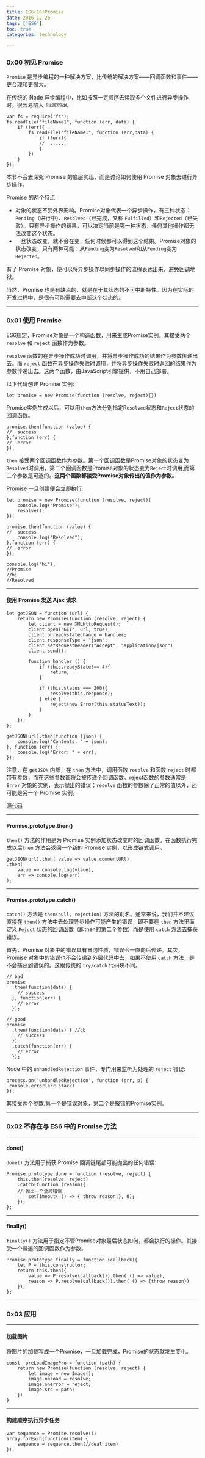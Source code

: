 ```yaml
---
title: ES6(16)Promise  
date: 2016-12-26    
tags: ['ES6']
toc: true
categories: technology

---
```

### 0x00 初见 Promise 


`Promise` 是异步编程的一种解决方案，比传统的解决方案——回调函数和事件——更合理和更强大。

在传统的 Node 异步编程中，比如按照一定顺序去读取多个文件进行异步操作时，很容易陷入 _回调地狱_。

```
var fs = require('fs');
fs.readFile("fileName1", function (err, data) {
	if (!err){
		fs.readFile("fileName1", function (err,data) {
			if (!err){
			//	......
			}
		})
	}
});
```


本节不会去深究 Promise 的底层实现，而是讨论如何使用 Promise 对象去进行异步操作。

Promise 的两个特点:
* 对象的状态不受外界影响。Promise对象代表一个异步操作，有三种状态：`Pending`（进行中）、`Resolved`（已完成，又称 `Fulfilled`）和`Rejected`（已失败）。只有异步操作的结果，可以决定当前是哪一种状态，任何其他操作都无法改变这个状态。
* 一旦状态改变，就不会在变，任何时候都可以得到这个结果。Promise对象的状态改变，只有两种可能：从`Pending`变为`Resolved`和从`Pending`变为`Rejected`。

有了 Promise 对象，便可以将异步操作以同步操作的流程表达出来，避免回调地狱。

当然，Promise 也是有缺点的，就是在于其状态的不可中断特性。因为在实际的开发过程中，是很有可能需要去中断这个状态的。

---
### 0x01 使用 Promise
ES6规定，Promise对象是一个构造函数，用来生成Promise实例。其接受两个`resolve` 和 `reject` 函数作为参数。

`resolve` 函数的在异步操作成功时调用，并将异步操作成功的结果作为参数传递出去。而 `reject` 函数在异步操作失败时调用，并将异步操作失败时返回的结果作为参数传递出去。这两个函数，由JavaScript引擎提供，不用自己部署。

以下代码创建 Promise 实例:

```
let promise = new Promise(function (resolve, reject){})
```

Promise实例生成以后，可以用`then`方法分别指定R`esolved`状态和`Reject`状态的回调函数。

```
promise.then(function (value) {
//	success
},function (err) {
//	error
});
```

`then` 接受两个回调函数作为参数。第一个回调函数是Promise对象的状态变为`Resolved`时调用，第二个回调函数是Promise对象的状态变为`Reject`时调用,而第二个参数是可选的。**这两个函数都接受Promise对象传出的值作为参数。**

Promise 一旦创建便会立即执行:

```
let promise = new Promise(function (resolve, reject){
	console.log('Promise');
	resolve();
});

promise.then(function (value) {
//	success
	console.log("Resolved");
},function (err) {
//	error
});

console.log("hi");
//Promise
//hi
//Resolved
```

---
#### 使用 Promise 发送 Ajax 请求

```
let getJSON = function (url) {
	return new Promise(function (resolve, reject) {
		let client = new XMLHttpRequest();
		client.open("GET", url, true);
		client.onreadystatechange = handler;
		client.responseType = "json";
		client.setRequestHeader("Accept", "application/json")
		client.send();

		function handler () {
			if (this.readyState!== 4){
				return;
			}

			if (this.status === 200){
				resolve(this.response);
			} else {
				reject(new Error(this.statusText));
			}
		}
	});
};

getJSON(url).then(function (json) {
	console.log("Contents: " + json);
}, function (err) {
	console.log("Error: " + err);
});
```

注意，在 `getJSON` 内部，在 `then` 方法中，调用函数 `resolve` 和函数 `reject` 时都带有参数，而在这些参数都将会被传递个回调函数。reject函数的参数通常是 `Error` 对象的实例，表示抛出的错误；`resolve` 函数的参数除了正常的值以外，还可能是另一个 Promise 实例。

[源代码](https://github.com/onejustone/JavaScript/tree/master/Promise_demo)

---
#### Promise.prototype.then()

`then()` 方法的作用是为 Promise 实例添加状态改变时的回调函数。在函数执行完成以后`then` 方法会返回一个新的 Promise 实例，以形成链式调用。

```
getJSON(url).then( value => value.commentURl)
.then(
	value => console.log(vlaue),
	err => console.log(err)
);
```

---
#### Promise.prototype.catch()

`catch()` 方法是 `then(null, rejection)` 方法的别名。通常来说，我们并不建议直接在 `then()` 方法中去处理异步操作可能产生的错误，即不要在 `then` 方法里面定义 `Reject` 状态的回调函数（即then的第二个参数）而是使用 `catch` 方法去捕获错误。

首先，Promise 对象中的错误具有冒泡性质，错误会一直向后传递。其次，Promise 对象中的错误也不会传递到外层代码中去，如果不使用 `catch` 方法，是不会捕获到错误的。这跟传统的 `try/catch` 代码块不同。


```
// bad
promise
  .then(function(data) {
    // success
  }, function(err) {
    // error
  });

// good
promise
  .then(function(data) { //cb
    // success
  })
  .catch(function(err) {
    // error
  });
 ```

 Node 中的 `unhandledRejection` 事件，专门用来监听为处理的 `reject` 错误:

 ```
process.on('unhandledRejection', function (err, p) {
  console.error(err.stack)
});
 ```

其接受两个参数,第一个是错误对象，第二个是报错的Promise实例。


---
### 0x02 不存在与 ES6 中的 Promise 方法

---
#### done() 

`done()` 方法用于捕获 Promise 回调链尾部可能抛出的任何错误:

```
Promise.prototype.done = function (resolve, reject) {
	this.then(resolve, reject)
	.catch(function (reason){
	// 抛出一个全局错误
		setTimeout( () => { throw reason;}, 0);
	});
};
```

---
#### finally()
`finally()` 方法用于指定不管Promise对象最后状态如何，都会执行的操作。其接受一个普遍的回调函数作为参数。

```
Promise.prototype.finally = function (callback){
	let P = this.constructor;
	return this.then({
		value => P.resolve(callback()).then( () => value),
		reason => P.resolve(callback()).then( () => {throw reason})
	});
};
```

---
### 0x03 应用

---
#### 加载图片
将图片的加载写成一个Promise，一旦加载完成，Promise的状态就发生变化。

```
const  preLoadImagePro = function (path) {
    return new Promise(function (resolve, reject) {
        let image = new Image();
        image.onload = resolve;
        image.onerror = reject;
        image.src = path;
    })
}
```

---
#### 构建顺序执行异步任务

```
var sequence = Promise.resolve();
array.forEach(function(item) {
	sequence = sequence.then(//deal item)
});
```



